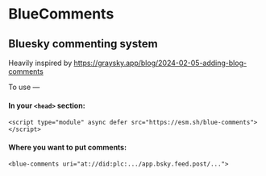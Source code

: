 # BlueComments

## Bluesky commenting system

Heavily inspired by https://graysky.app/blog/2024-02-05-adding-blog-comments

To use —

#### In your `<head>` section:

```
<script type="module" async defer src="https://esm.sh/blue-comments"></script>
```

#### Where you want to put comments:

```
<blue-comments uri="at://did:plc:.../app.bsky.feed.post/...">
```
